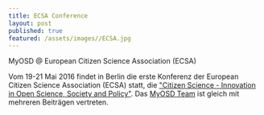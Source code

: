 ```yaml
---
title: ECSA Conference
layout: post
published: true
featured: /assets/images//ECSA.jpg
---
```


MyOSD @ European Citizen Science Association (ECSA) 

Vom 19-21 Mai 2016 findet in Berlin die erste Konferenz der European Citizen Science Association (ECSA) statt, die ["Citizen Science - Innovation in Open Science, Society and Policy"](http://ecsa.citizen-science.net/). Das [MyOSD Team](/team) ist gleich mit mehreren Beiträgen vertreten.
 
